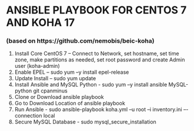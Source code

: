 <h1>ANSIBLE PLAYBOOK FOR CENTOS 7 AND KOHA 17</h1> 
<h3>(based on https://github.com/nemobis/beic-koha)</h3>

<ol>
  <li>Install Core CentOS 7 – Connect to Network, set hostname, set time zone, make partitions as needed, set root password and create Admin user (koha-admin) </li>
  <li>Enable EPEL – sudo yum –y install epel-release</li>
  <li>Update Install – sudo yum update</li>
  <li>Install Ansible and MySQL Python - sudo yum –y install ansible MySQL-python git cpanminus</li>
  <li>Clone or Download ansible playbook</li>
  <li>Go to Download Location of ansible playbook</li>
  <li>Run Ansible - sudo ansible-playbook koha.yml –u root –i inventory.ini –-connection local</li>
  <li>Secure MySQL Database - sudo mysql_secure_installation</li>
</ol>
